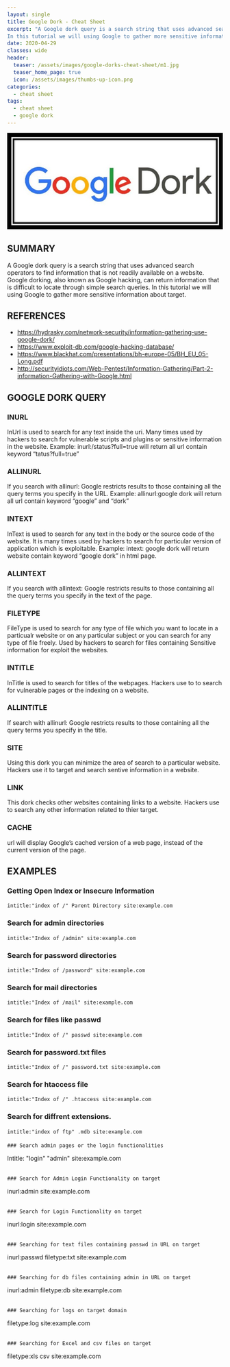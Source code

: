```yaml
---
layout: single
title: Google Dork - Cheat Sheet
excerpt: "A Google dork query is a search string that uses advanced search operators to find information that is not readily available on a website. Google dorking, also known as Google hacking, can return information that is difficult to locate through simple search queries.
In this tutorial we will using Google to gather more sensitive information about target."
date: 2020-04-29
classes: wide
header:
  teaser: /assets/images/google-dorks-cheat-sheet/m1.jpg
  teaser_home_page: true
  icon: /assets/images/thumbs-up-icon.png
categories:
  - cheat sheet
tags:
  - cheat sheet
  - google dork
---
```


![](/assets/images/google-dorks-cheat-sheet/m1.jpg)

## SUMMARY

A Google dork query is a search string that uses advanced search operators to find information that is not readily available on a website. Google dorking, also known as Google hacking, can return information that is difficult to locate through simple search queries.
In this tutorial we will using Google to gather more sensitive information about target.

## REFERENCES
  - https://hydrasky.com/network-security/information-gathering-use-google-dork/
  - https://www.exploit-db.com/google-hacking-database/
  - https://www.blackhat.com/presentations/bh-europe-05/BH_EU_05-Long.pdf
  - http://securityidiots.com/Web-Pentest/Information-Gathering/Part-2-information-Gathering-with-Google.html

## GOOGLE DORK QUERY

### INURL
InUrl is used to search for any text inside the uri. Many times used by hackers to search for vulnerable scripts and plugins or sensitive information in the website.
Example: inurl:/status?full=true will return all url contain keyword “tatus?full=true”

### ALLINURL
If you search with allinurl: Google restricts results to those containing all the query terms you specify in the URL.
Example: allinurl:google dork will return all url contain keyword “google” and “dork”

### INTEXT
InText is used to search for any text in the body or the source code of the website. It is many times used by hackers to search for particular version of application which is exploitable.
Example: intext: google dork will return website contain keyword “google dork” in html page.

### ALLINTEXT
If you search with allintext: Google restricts results to those containing all the query terms you specify in the text of the page.

### FILETYPE
FileType is used to search for any type of file which you want to locate in a particualr website or on any particular subject or you can search for any type of file freely. Used by hackers to search for files containing Sensitive information for exploit the websites.

### INTITLE
InTitle is used to search for titles of the webpages. Hackers use to to search for vulnerable pages or the indexing on a website.

### ALLINTITLE
If search with allinurl: Google restricts results to those containing all the query terms you specify in the title.

### SITE
Using this dork you can minimize the area of search to a particular website. Hackers use it to target and search sentive information in a website.

### LINK
This dork checks other websites containing links to a website. Hackers use to search any other information related to thier target.

### CACHE
url will display Google’s cached version of a web page, instead of the current version of the page.

## EXAMPLES

### Getting Open Index or Insecure Information
```
intitle:"index of /" Parent Directory site:example.com
```

### Search for admin directories
```
intitle:"Index of /admin" site:example.com
```

### Search for password directories
```
intitle:"Index of /password" site:example.com
```

### Search for mail directories
```
intitle:"Index of /mail" site:example.com
```

### Search for files like passwd
```
intitle:"Index of /" passwd site:example.com
```

### Search for password.txt files
```
intitle:"Index of /" password.txt site:example.com
```

### Search for htaccess file
```
intitle:"Index of /" .htaccess site:example.com
```

### Search for diffrent extensions.
```
intitle:"index of ftp" .mdb site:example.com

### Search admin pages or the login functionalities
```
Intitle: "login" "admin" site:example.com
```

### Search for Admin Login Functionality on target
```
inurl:admin site:example.com
```

### Search for Login Functionality on target
```
inurl:login site:example.com
```

### Searching for text files containing passwd in URL on target
```
inurl:passwd filetype:txt site:example.com
```

### Searching for db files containing admin in URL on target
```
inurl:admin filetype:db site:example.com
```

### Searching for logs on target domain
```
filetype:log site:example.com
```

### Searching for Excel and csv files on target
```
filetype:xls csv site:example.com
```
